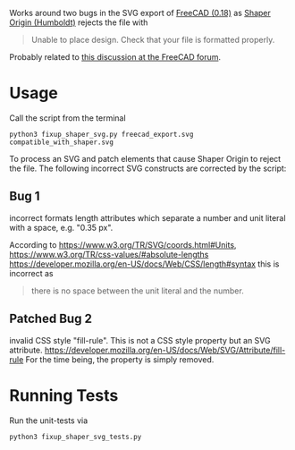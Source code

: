 Works around two bugs in the SVG export of [FreeCAD (0.18)](FreeCAD) as
[Shaper Origin (Humboldt)](Shaper) rejects the file with

  > Unable to place design. Check that your file is formatted properly.

Probably related to [this discussion at the FreeCAD forum](https://forum.freecadweb.org/viewtopic.php?style=10&f=3&t=45416).

# Usage

Call the script from the terminal

```
python3 fixup_shaper_svg.py freecad_export.svg compatible_with_shaper.svg
```

To process an SVG and patch elements that cause Shaper Origin to reject the file.
The following incorrect SVG constructs are corrected by the script: 

## Bug 1
incorrect formats length attributes which
separate a number and unit literal with a space, e.g. "0.35 px".

According to https://www.w3.org/TR/SVG/coords.html#Units,
  https://www.w3.org/TR/css-values/#absolute-lengths
  https://developer.mozilla.org/en-US/docs/Web/CSS/length#syntax
this is incorrect as
  > there is no space between the unit literal and the number.

## Patched Bug 2 
invalid CSS style "fill-rule". This is not a CSS style property
but an SVG attribute.
  https://developer.mozilla.org/en-US/docs/Web/SVG/Attribute/fill-rule
For the time being, the property is simply removed.

# Running Tests

Run the unit-tests via

```
python3 fixup_shaper_svg_tests.py
```

[FreeCAD]: https://freecadweb.org
[Shaper]: https://www.shapertools.com
